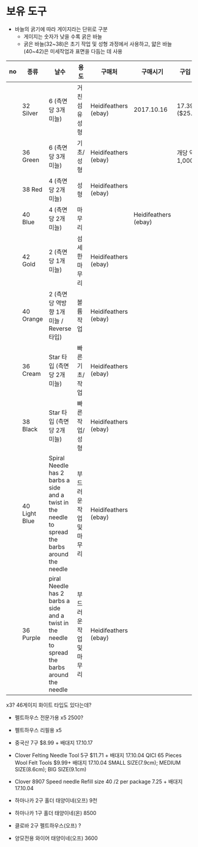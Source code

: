 # 보유 도구

- 바늘의 굵기에 따라 게이지라는 단위로 구분
  - 게이지는 숫자가 낮을 수록 굵은 바늘
  - 굵은 바늘(32~38)은 초기 작업 및 성형 과정에서 사용하고, 얇은 바늘(40~42)은 미세작업과 표면을 다듬는 데 사용

| no | 종류 | 날수 | 용도 | 구매처 | 구매시기 | 구입 가격 | 비고 |
| --- | --- | --- | --- | --- | --- | --- | --- |
|  | 32 Silver | 6 (측면당 3개 미늘) | 거친 섬유 성형 | Heidifeathers (ebay) | 2017.10.16 | 17.39GBP ($25.99) |  |
|  | 36 Green | 6 (측면당 3개 미늘) | 기초/성형 | Heidifeathers (ebay) |  | 개당 약 1,000 |  |
|  | 38 Red | 4 (측면당 2개 미늘) | 성형 | Heidifeathers (ebay) |  | |   |
|  | 40 Blue | 4 (측면당 2개 미늘) | 마무리 |  | Heidifeathers (ebay) | |  |
|  | 42 Gold | 2 (측면당 1개 미늘) |  섬세한 마무리 | Heidifeathers (ebay) |  | |  |
|  | 40 Orange | 2 (측면당 역방향 1개 미늘 / Reverse 타입) | 볼륨 작업 | Heidifeathers (ebay) |  | |  |
|  | 36 Cream | Star 타입 (측면당 2개 미늘) | 빠른 기초/작업 | Heidifeathers (ebay) |  | | |
|  | 38 Black | Star 타입 (측면당 2개 미늘)| 빠른 작업/성형 | Heidifeathers (ebay) |  | |  |
|  | 40 Light Blue | Spiral Needle has 2 barbs a side and a twist in the needle to spread the barbs around the needle | 부드러운 작업 및 마무리 | Heidifeathers (ebay) |  | |  |
|  | 36 Purple | piral Needle has 2 barbs a side and a twist in the needle to spread the barbs around the needle | 부드러운 작업 및 마무리 | Heidifeathers (ebay) |  | | |

x3?
46게이지 화이트 타입도 있다는데?


- 펠트하우스 전문가용 x5 2500?
- 펠트하우스 리필용 x5
- 중국산 7구 $8.99 + 배대지 17.10.17
- Clover Felting Needle Tool 5구 $11.71 + 배대지 17.10.04
QICI 65 Pieces Wool Felt Tools $9.99+ 배대지 17.10.04
SMALL SIZE(7.9cm); MEDIUM SIZE(8.6cm); BIG SIZE(9.1cm)
- Clover 8907 Speed needle Refill size 40 /2 per package 7.25 + 배대지 17.10.04
- 하마나카 2구 홀더 태양이네(오프) 9천
- 하마나카 1구 홀더 태양이네(온) 8500
- 클로바 2구 펠트하우스(오프) ?


- 양모전용 와이어 태양이네(오프) 3600
